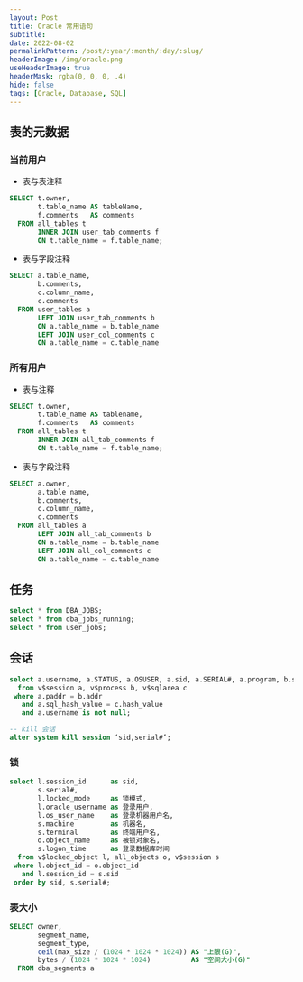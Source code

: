 ```yaml
---
layout: Post
title: Oracle 常用语句
subtitle:
date: 2022-08-02
permalinkPattern: /post/:year/:month/:day/:slug/
headerImage: /img/oracle.png
useHeaderImage: true
headerMask: rgba(0, 0, 0, .4)
hide: false
tags: [Oracle, Database, SQL]
---
```


<!-- | 表名        | 描述         |
| ----------- | ------------ |
| user_tables | 用户表信息   |
| all_tables  | 全局表信息   |
| user_source | 用户资源信息 |
| all_source  | 全局资源信息 | -->

## 表的元数据

### 当前用户

- 表与表注释

```sql
SELECT t.owner,
       t.table_name AS tableName,
       f.comments   AS comments
  FROM all_tables t
       INNER JOIN user_tab_comments f
       ON t.table_name = f.table_name;
```

- 表与字段注释

```sql
SELECT a.table_name,
       b.comments,
       c.column_name,
       c.comments
  FROM user_tables a
       LEFT JOIN user_tab_comments b
       ON a.table_name = b.table_name
       LEFT JOIN user_col_comments c
       ON a.table_name = c.table_name
```

### 所有用户

- 表与注释

```sql
SELECT t.owner,
       t.table_name AS tablename,
       f.comments   AS comments
  FROM all_tables t
       INNER JOIN all_tab_comments f
       ON t.table_name = f.table_name;
```

- 表与字段注释

```sql
SELECT a.owner,
       a.table_name,
       b.comments,
       c.column_name,
       c.comments
  FROM all_tables a
       LEFT JOIN all_tab_comments b
       ON a.table_name = b.table_name
       LEFT JOIN all_col_comments c
       ON a.table_name = c.table_name
```

## 任务

```sql
select * from DBA_JOBS;
select * from dba_jobs_running;
select * from user_jobs;
```

## 会话

```sql
select a.username, a.STATUS, a.OSUSER, a.sid, a.SERIAL#, a.program, b.spid, c.sql_text, c.SQL_ID
  from v$session a, v$process b, v$sqlarea c
 where a.paddr = b.addr
   and a.sql_hash_value = c.hash_value
   and a.username is not null;

-- kill 会话
alter system kill session ‘sid,serial#’;
```

### 锁

```sql
select l.session_id      as sid,
       s.serial#,
       l.locked_mode     as 锁模式,
       l.oracle_username as 登录用户,
       l.os_user_name    as 登录机器用户名,
       s.machine         as 机器名,
       s.terminal        as 终端用户名,
       o.object_name     as 被锁对象名,
       s.logon_time      as 登录数据库时间
  from v$locked_object l, all_objects o, v$session s
 where l.object_id = o.object_id
   and l.session_id = s.sid
 order by sid, s.serial#;
```

### 表大小

```sql
SELECT owner,
       segment_name,
       segment_type,
       ceil(max_size / (1024 * 1024 * 1024)) AS "上限(G)",
       bytes / (1024 * 1024 * 1024)          AS "空间大小(G)"
  FROM dba_segments a
```
